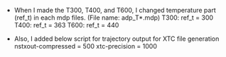 * When I made the T300, T400, and T600, I changed temperature part (ref_t) in each mdp files. (File name: adp_T*.mdp)
  T300: ref_t = 300
  T400: ref_t = 363
  T600: ref_t = 440

* Also, I added below script for trajectory output for XTC file generation
  nstxout-compressed = 500
  xtc-precision      = 1000
